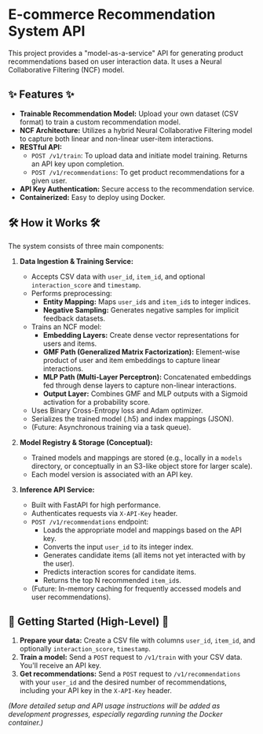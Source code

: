 # E-commerce Recommendation System API

This project provides a "model-as-a-service" API for generating product recommendations based on user interaction data. It uses a Neural Collaborative Filtering (NCF) model.

## ✨ Features ✨

*   **Trainable Recommendation Model:** Upload your own dataset (CSV format) to train a custom recommendation model.
*   **NCF Architecture:** Utilizes a hybrid Neural Collaborative Filtering model to capture both linear and non-linear user-item interactions.
*   **RESTful API:**
    *   `POST /v1/train`: To upload data and initiate model training. Returns an API key upon completion.
    *   `POST /v1/recommendations`: To get product recommendations for a given user.
*   **API Key Authentication:** Secure access to the recommendation service.
*   **Containerized:** Easy to deploy using Docker.

## 🛠️ How it Works 🛠️

The system consists of three main components:

1.  **Data Ingestion & Training Service:**
    *   Accepts CSV data with `user_id`, `item_id`, and optional `interaction_score` and `timestamp`.
    *   Performs preprocessing:
        *   **Entity Mapping:** Maps `user_id`s and `item_id`s to integer indices.
        *   **Negative Sampling:** Generates negative samples for implicit feedback datasets.
    *   Trains an NCF model:
        *   **Embedding Layers:** Create dense vector representations for users and items.
        *   **GMF Path (Generalized Matrix Factorization):** Element-wise product of user and item embeddings to capture linear interactions.
        *   **MLP Path (Multi-Layer Perceptron):** Concatenated embeddings fed through dense layers to capture non-linear interactions.
        *   **Output Layer:** Combines GMF and MLP outputs with a Sigmoid activation for a probability score.
    *   Uses Binary Cross-Entropy loss and Adam optimizer.
    *   Serializes the trained model (.h5) and index mappings (JSON).
    *   (Future: Asynchronous training via a task queue).

2.  **Model Registry & Storage (Conceptual):**
    *   Trained models and mappings are stored (e.g., locally in a `models` directory, or conceptually in an S3-like object store for larger scale).
    *   Each model version is associated with an API key.

3.  **Inference API Service:**
    *   Built with FastAPI for high performance.
    *   Authenticates requests via `X-API-Key` header.
    *   `POST /v1/recommendations` endpoint:
        *   Loads the appropriate model and mappings based on the API key.
        *   Converts the input `user_id` to its integer index.
        *   Generates candidate items (all items not yet interacted with by the user).
        *   Predicts interaction scores for candidate items.
        *   Returns the top N recommended `item_id`s.
    *   (Future: In-memory caching for frequently accessed models and user recommendations).

## 🚀 Getting Started (High-Level) 🚀

1.  **Prepare your data:** Create a CSV file with columns `user_id`, `item_id`, and optionally `interaction_score`, `timestamp`.
2.  **Train a model:** Send a `POST` request to `/v1/train` with your CSV data. You'll receive an API key.
3.  **Get recommendations:** Send a `POST` request to `/v1/recommendations` with your `user_id` and the desired number of recommendations, including your API key in the `X-API-Key` header.

*(More detailed setup and API usage instructions will be added as development progresses, especially regarding running the Docker container.)*
